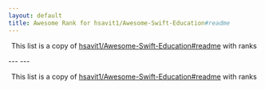 ```yaml
---
layout: default
title: Awesome Rank for hsavit1/Awesome-Swift-Education#readme
---
```


<p align="center">
	This list is a copy of <a href="https://github.com/hsavit1/Awesome-Swift-Education#readme">hsavit1/Awesome-Swift-Education#readme</a> with ranks
</p>
---
---
<p align="center">
	This list is a copy of <a href="https://github.com/hsavit1/Awesome-Swift-Education#readme">hsavit1/Awesome-Swift-Education#readme</a> with ranks
</p>
